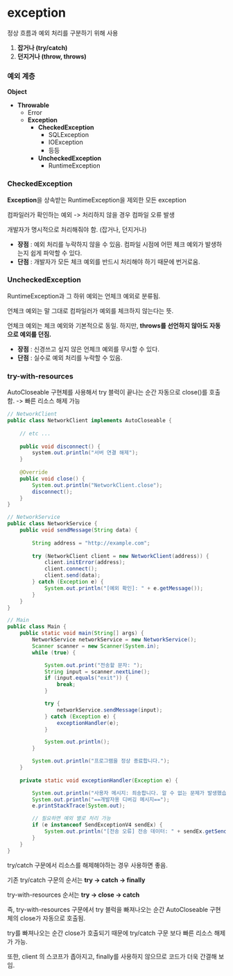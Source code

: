 # exception



정상 흐름과 예외 처리를 구분하기 위해 사용



1. **잡거나 (try/catch)**
2. **던지거나 (throw, throws)**



### 예외 계층

**Object**

- **Throwable**
  - Error
  - **Exception**
    - **CheckedException**
      - SQLException
      - IOException
      - 등등
    - **UncheckedException**
      - RuntimeException



### **CheckedException**

**Exception**을 상속받는 RuntimeException을 제외한 모든 exception

컴파일러가 확인하는 예외 -> 처리하지 않을 경우 컴파일 오류 발생

개발자가 명시적으로 처리해줘야 함. (잡거나, 던지거나)



- **장점** : 예외 처리를 누락하지 않을 수 있음. 컴파일 시점에 어떤 체크 예외가 발생하는지 쉽게 파악할 수 있다.
- **단점** : 개발자가 모든 체크 예외를 반드시 처리해야 하기 때문에 번거로움. 



### UncheckedException

RuntimeException과 그 하위 예외는 언체크 예외로 분류됨.

언체크 예외는 말 그대로 컴파일러가 예외를 체크하지 않는다는 뜻.

언체크 예외는 체크 예외와 기본적으로 동일. 하지만, **throws를 선언하지 않아도 자동으로 예외를 던짐.**



- **장점** : 신경쓰고 싶지 않은 언체크 예외를 무시할 수 있다.
- **단점** : 실수로 예외 처리를 누락할 수 있음.



### try-with-resources

AutoCloseable 구현체를 사용해서 try 블럭이 끝나는 순간 자동으로 close()를 호출함. -> 빠른 리소스 해제 가능

```java
// NetworkClient
public class NetworkClient implements AutoCloseable {
    
    // etc ...
    
    public void disconnect() {
        system.out.println("서버 연결 해제");
    }
    
    @Override
    public void close() {
        System.out.println("NetworkClient.close");
        disconnect();
    }
}

// NetworkService
public class NetworkService {
    public void sendMessage(String data) {
        
        String address = "http://example.com";
        
        try (NetworkClient client = new NetworkClient(address)) {
            client.initError(address);
            client.connect();
            client.send(data);
        } catch (Exception e) {
            System.out.println("[예외 확인]: " + e.getMessage());
        }
    }
}

// Main
public class Main {
    public static void main(String[] args) {
        NetworkService networkService = new NetworkService();
        Scanner scanner = new Scanner(System.in);
        while (true) {

            System.out.print("전송할 문자: ");
            String input = scanner.nextLine();
            if (input.equals("exit")) {
                break;
            }

            try {
                networkService.sendMessage(input);
            } catch (Exception e) {
                exceptionHandler(e);
            }

            System.out.println();
        }

        System.out.println("프로그램을 정상 종료합니다.");
	}
    
    private static void exceptionHandler(Exception e) {

        System.out.println("사용자 메시지: 죄송합니다. 알 수 없는 문제가 발생했습니다.");
        System.out.println("==개발자용 디버깅 메시지==");
        e.printStackTrace(System.out);

        // 필요하면 예외 별로 처리 가능
        if (e instanceof SendExceptionV4 sendEx) {
            System.out.println("[전송 오류] 전송 데이터: " + sendEx.getSendData());
        }
    }
}
```

try/catch 구문에서 리소스를 해제해야하는 경우 사용하면 좋음.

기존 try/catch  구문의 순서는 **try -> catch -> finally**

try-with-resources 순서는 **try -> close -> catch**

즉, try-with-resources 구문에서 try 블럭을 빠져나오는 순간 AutoCloseable 구현체의 close가 자동으로 호출됨.

try를 빠져나오는 순간 close가 호출되기 때문에 try/catch 구문 보다 빠른 리소스 해제가 가능.

또한, client 의 스코프가 좁아지고, finally를 사용하지 않으므로 코드가 더욱 간결해 보임.